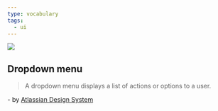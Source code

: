```yaml
---
type: vocabulary
tags:
  - ui
---
```

![](https://atlassian.design/static/187ce1d371b5263bd1c8a8ac39eae442/dropdown-menu.svg)

## Dropdown menu
> A dropdown menu displays a list of actions or options to a user.

\- by [Atlassian Design System](https://atlassian.design/components)